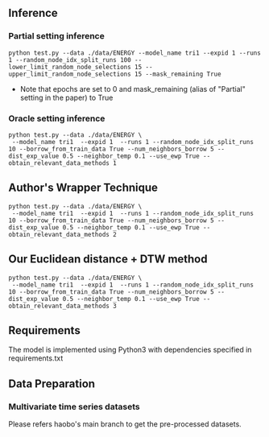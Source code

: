 ## Inference

### Partial setting inference
```
python test.py --data ./data/ENERGY --model_name tri1 --expid 1 --runs 1 --random_node_idx_split_runs 100 --lower_limit_random_node_selections 15 --upper_limit_random_node_selections 15 --mask_remaining True
```
* Note that epochs are set to 0 and mask_remaining (alias of "Partial" setting in the paper) to True


### Oracle setting inference
```
python test.py --data ./data/ENERGY \
 --model_name tri1  --expid 1  --runs 1 --random_node_idx_split_runs 10 --borrow_from_train_data True --num_neighbors_borrow 5 --dist_exp_value 0.5 --neighbor_temp 0.1 --use_ewp True --obtain_relevant_data_methods 1
```


## Author's Wrapper Technique
```
python test.py --data ./data/ENERGY \
 --model_name tri1  --expid 1  --runs 1 --random_node_idx_split_runs 10 --borrow_from_train_data True --num_neighbors_borrow 5 --dist_exp_value 0.5 --neighbor_temp 0.1 --use_ewp True --obtain_relevant_data_methods 2
```

## Our Euclidean distance + DTW method
```
python test.py --data ./data/ENERGY \
 --model_name tri1  --expid 1  --runs 1 --random_node_idx_split_runs 10 --borrow_from_train_data True --num_neighbors_borrow 5 --dist_exp_value 0.5 --neighbor_temp 0.1 --use_ewp True --obtain_relevant_data_methods 3
```

## Requirements
The model is implemented using Python3 with dependencies specified in requirements.txt


## Data Preparation


### Multivariate time series datasets

Please refers haobo's main branch to get the pre-processed datasets.
